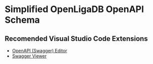 # Simplified OpenLigaDB OpenAPI Schema

## Recomended Visual Studio Code Extensions
- [OpenAPI (Swagger) Editor](https://marketplace.visualstudio.com/items?itemName=42Crunch.vscode-openapi)
- [Swagger Viewer](https://marketplace.visualstudio.com/items?itemName=Arjun.swagger-viewer)